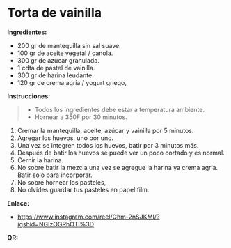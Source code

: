 # Torta de vainilla

**Ingredientes:**

- 200 gr de mantequilla sin sal suave.
- 100 gr de aceite vegetal / canola.
- 300 gr de azucar granulada.
- 1 cdta de pastel de vainilla.
- 300 gr de harina leudante.
- 120 gr de crema agria / yogurt griego,

**Instrucciones:**

> - Todos los ingredientes debe estar a temperatura ambiente.
> - Hornear a 350F por 30 minutos.

1. Cremar la mantequilla, aceite, azúcar y vainilla por 5 minutos.
2. Agregar los huevos, uno por uno.
3. Una vez se integren todos los huevos, batir por 3 minutos más.
4. Después de batir los huevos se puede ver un poco cortado y es normal.
5. Cernir la harina.
6. No sobre batir la mezcla una vez se agregue la harina ya crema agria. Batir solo para incorporar.
7. No sobre hornear los pasteles,
8. No olvides guardar tus pasteles en papel film.

**Enlace:**

- https://www.instagram.com/reel/Chm-2nSJKMI/?igshid=NGIzOGRhOTI%3D

**QR:**
